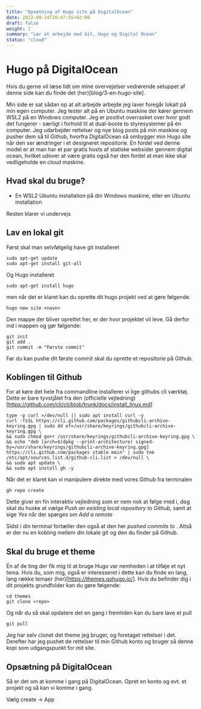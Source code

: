 ```yaml
---
title: "Opsætning af Hugo site på DigitalOcean"
date: 2022-09-24T20:47:55+02:00
draft: false
weight: 2
summary: "Lær at arbejde med Git, Hugo og Digital Ocean"
status: "cloud"
---
```


# Hugo på DigitalOcean
Hvis du gerne vil læse lidt om mine overvejelser vedrørende setuppet af denne side kan du finde det (her)[blog/3-en-hugo-site].

Min side er sat sådan op at alt arbejde arbejde jeg laver foregår lokalt på min egen computer. Jeg tester alt på en Ubuntu maskine der kører gennem WSL2 på en Windows computer. Jeg er positivt overrasket over hvor godt det fungerer - særligt i forhold til at dual-boote to styresystemer på én computer. 
Jeg udarbejder rettelser og nye blog posts på min maskine og pusher dem så til Github, hvorfra DigitalOcean så ombygger min Hugo site når den ser ændringer i et designeret repositorie. En fordel ved denne model er at man har et par gratis hosts af statiske websider gennem digital ocean, hvilket udover at være gratis også har den fordel at man ikke skal vedligeholde en cloud maskine.

## Hvad skal du bruge?
* En WSL2 Ubuntu installation på din Windows maskine, eller en Ubuntu installation

Resten klarer vi undervejs

## Lav en lokal git
Først skal man selvfølgelig have git installeret 
    
    sudo apt-get update
    sudo apt-get install git-all

Og Hugo installeret

    sudo apt-get install hugo

men når det er klaret kan du oprette dit hugo projekt ved at gøre følgende. 

	hugo new site <navn>
 
Den mappe der bliver oprettet her, er der hvor projektet vil leve. Gå derfor ind i mappen og gør følgende:

    git init
    git add .
    git commit -m "Første commit"

Før du kan pushe dit første commit skal du oprette et repositorie på Github.

## Koblingen til Github
For at køre det hele fra commandline installerer vi lige githubs cli værktøj. Dette er bare tyvstjålet fra den (officielle vejledning)[https://github.com/cli/cli/blob/trunk/docs/install_linux.md]

    type -p curl >/dev/null || sudo apt install curl -y
    curl -fsSL https://cli.github.com/packages/githubcli-archive-keyring.gpg | sudo dd of=/usr/share/keyrings/githubcli-archive-keyring.gpg \
    && sudo chmod go+r /usr/share/keyrings/githubcli-archive-keyring.gpg \
    && echo "deb [arch=$(dpkg --print-architecture) signed-by=/usr/share/keyrings/githubcli-archive-keyring.gpg] https://cli.github.com/packages stable main" | sudo tee /etc/apt/sources.list.d/github-cli.list > /dev/null \
    && sudo apt update \
    && sudo apt install gh -y

Når det er klaret kan vi manipulere direkte med vores Github fra terminalen

    gh repo create

Dette giver en fin interaktiv vejledning som er nem nok at følge med i, dog skal du huske at vælge _Push an existing local repository to Github_, samt at sige _Yes_ når der spørges om _Add a remote_

Sidst i din terminal fortæller den også at den her _pushed commits to <url til nyoprettede git>_. Altså er der nu en kobling mellem din lokale git og den du finder på Github.

 ## Skal du bruge et theme
 Én af de ting der fik mig til at bruge Hugo var nemheden i at tilføje et nyt tema. Hvis du, som mig, også er interesseret i dette kan du finde en lang, lang række temaer (her)[https://themes.gohugo.io/]. Hvis du befinder dig i dit projekts grundfolder kan du gøre følgende:

    cd themes
    git clone <repo>

Og når du så skal opdatere det en gang i fremtiden kan du bare lave et pull

    git pull

Jeg har selv clonet det theme jeg bruger, og foretaget rettelser i det. Derefter har jeg pushet de rettelser til min Github konto og bruger så denne kopi som udgangspunkt for mit site. 

## Opsætning på DigitalOcean
Så er det om at komme i gang på DigitalOcean. Opret en konto og evt. et projekt og så kan vi komme i gang.

Vælg create -> App